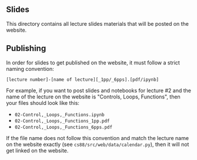 Slides
------

This directory contains all lecture slides materials that will be posted on the website.

Publishing
----------

In order for slides to get published on the website, it must follow a strict naming convention:

`[lecture number]-[name of lecture][_1pp/_6pps].[pdf/ipynb]`

For example, if you want to post slides and notebooks for lecture #2 and 
the name of the lecture on the website is "Controls, Loops, Functions", then
your files should look like this:
* `02-Control,_Loops,_Functions.ipynb`
* `02-Control,_Loops,_Functions_1pp.pdf`
* `02-Control,_Loops,_Functions_6pps.pdf`

If the file name does not follow this convention and match the lecture name on the website
exactly (see `cs88/src/web/data/calendar.py`), then it will not get linked on the website.
